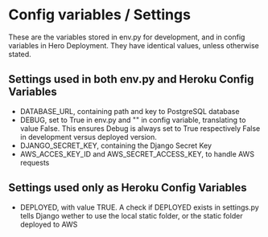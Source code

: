 # Config variables / Settings

These are the variables stored in env.py for development, and in config variables in Hero Deployment. They have identical values, unless otherwise stated.

## Settings used in both env.py and Heroku Config Variables

- DATABASE_URL, containing path and key to PostgreSQL database
- DEBUG, set to True in env.py and "" in config variable, translating to value False. This ensures Debug is always set to True respectively False in development versus deployed version.
- DJANGO_SECRET_KEY, containing the Django Secret Key
- AWS_ACCES_KEY_ID and AWS_SECRET_ACCESS_KEY, to handle AWS requests

## Settings used only as Heroku Config Variables

- DEPLOYED, with value TRUE. A check if DEPLOYED exists in settings.py tells Django wether to use the local static folder, or the static folder deployed to AWS